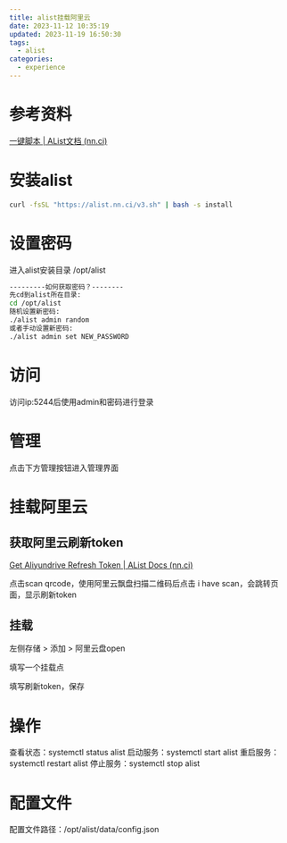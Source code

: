 ```yaml
---
title: alist挂载阿里云
date: 2023-11-12 10:35:19
updated: 2023-11-19 16:50:30
tags:
  - alist
categories:
  - experience
---
```


# 参考资料

[一键脚本 | AList文档 (nn.ci)](https://alist.nn.ci/zh/guide/install/script.html)

# 安装alist

```bash
curl -fsSL "https://alist.nn.ci/v3.sh" | bash -s install
```

# 设置密码

进入alist安装目录 /opt/alist

```bash
---------如何获取密码？--------
先cd到alist所在目录:
cd /opt/alist
随机设置新密码:
./alist admin random
或者手动设置新密码:
./alist admin set NEW_PASSWORD
```

# 访问

访问ip:5244后使用admin和密码进行登录

# 管理

点击下方管理按钮进入管理界面

# 挂载阿里云

## 获取阿里云刷新token

[Get Aliyundrive Refresh Token | AList Docs (nn.ci)](https://alist.nn.ci/tool/aliyundrive/request.html)

点击scan qrcode，使用阿里云飘盘扫描二维码后点击 i have scan，会跳转页面，显示刷新token

## 挂载

左侧存储 > 添加 > 阿里云盘open

填写一个挂载点

填写刷新token，保存

# 操作

查看状态：systemctl status alist
启动服务：systemctl start alist
重启服务：systemctl restart alist
停止服务：systemctl stop alist

# 配置文件

配置文件路径：/opt/alist/data/config.json
